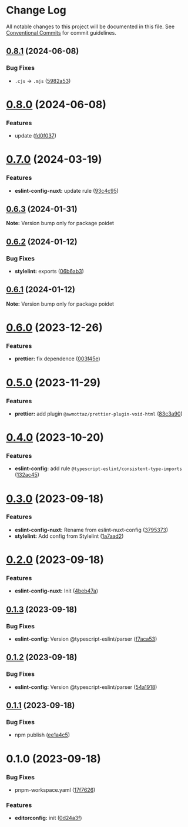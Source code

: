 # Change Log

All notable changes to this project will be documented in this file.
See [Conventional Commits](https://conventionalcommits.org) for commit guidelines.

## [0.8.1](https://github.com/poidet/config/compare/v0.8.0...v0.8.1) (2024-06-08)

### Bug Fixes

- `.cjs` -> `.mjs` ([5982a53](https://github.com/poidet/config/commit/5982a53b4c111d2b24d481b756ad2cf494091f52))

# [0.8.0](https://github.com/poidet/config/compare/v0.7.0...v0.8.0) (2024-06-08)

### Features

- update ([fd0f037](https://github.com/poidet/config/commit/fd0f037320206fd61c350638de2dca5aeb2a2bab))

# [0.7.0](https://github.com/poidet/config/compare/v0.6.3...v0.7.0) (2024-03-19)

### Features

- **eslint-config-nuxt:** update rule ([93c4c95](https://github.com/poidet/config/commit/93c4c95e23a68219847284fa0500aacc844094d5))

## [0.6.3](https://github.com/poidet/config/compare/v0.6.2...v0.6.3) (2024-01-31)

**Note:** Version bump only for package poidet

## [0.6.2](https://github.com/poidet/config/compare/v0.6.1...v0.6.2) (2024-01-12)

### Bug Fixes

- **stylelint:** exports ([06b6ab3](https://github.com/poidet/config/commit/06b6ab365fb45bad7d9e7f1720be5e30c651ea3a))

## [0.6.1](https://github.com/poidet/config/compare/v0.6.0...v0.6.1) (2024-01-12)

**Note:** Version bump only for package poidet

# [0.6.0](https://github.com/poidet/config/compare/v0.5.0...v0.6.0) (2023-12-26)

### Features

- **prettier:** fix dependence ([003f45e](https://github.com/poidet/config/commit/003f45eb038a9e8525936ae607045ee320c46ebb))

# [0.5.0](https://github.com/poidet/config/compare/v0.4.0...v0.5.0) (2023-11-29)

### Features

- **prettier:** add plugin `@awmottaz/prettier-plugin-void-html` ([83c3a90](https://github.com/poidet/config/commit/83c3a90fc1c096b5bdbb1fd20bf9384f3f02cc69))

# [0.4.0](https://github.com/poidet/config/compare/v0.3.0...v0.4.0) (2023-10-20)

### Features

- **eslint-config:** add rule `@typescript-eslint/consistent-type-imports` ([132ac45](https://github.com/poidet/config/commit/132ac45906c8d824f47f6944607c7e8c9dd349e1))

# [0.3.0](https://github.com/poidet/config/compare/v0.2.0...v0.3.0) (2023-09-18)

### Features

- **eslint-config-nuxt:** Rename from eslint-nuxt-config ([3795373](https://github.com/poidet/config/commit/3795373e052c494df9029eb5c8360da3bf25a876))
- **stylelint:** Add config from Stylelint ([1a7aad2](https://github.com/poidet/config/commit/1a7aad25a201c6876dae0cfb77e91ed4de682ad8))

# [0.2.0](https://github.com/poidet/config/compare/v0.1.3...v0.2.0) (2023-09-18)

### Features

- **eslint-config-nuxt:** Init ([4beb47a](https://github.com/poidet/config/commit/4beb47a21a54bd51068553f0ee04be89752a7893))

## [0.1.3](https://github.com/poidet/config/compare/v0.1.2...v0.1.3) (2023-09-18)

### Bug Fixes

- **eslint-config:** Version @typescript-eslint/parser ([f7aca53](https://github.com/poidet/config/commit/f7aca5337004b64608ddf08c50c6275daef4e5c1))

## [0.1.2](https://github.com/poidet/config/compare/v0.1.1...v0.1.2) (2023-09-18)

### Bug Fixes

- **eslint-config:** Version @typescript-eslint/parser ([54a1918](https://github.com/poidet/config/commit/54a1918663d92459fad28e8ee57980b0324ffd31))

## [0.1.1](https://github.com/poidet/config/compare/v0.1.0...v0.1.1) (2023-09-18)

### Bug Fixes

- npm publish ([ee1a4c5](https://github.com/poidet/config/commit/ee1a4c54e9568334d0484337b9ade88c206f4022))

# 0.1.0 (2023-09-18)

### Bug Fixes

- pnpm-workspace.yaml ([17f7626](https://github.com/poidet/config/commit/17f76262da7156df3e1baf78418db8b97f5f2cc8))

### Features

- **editorconfig:** init ([0d24a3f](https://github.com/poidet/config/commit/0d24a3f67c0304aa507fbc853493f08d7acfb764))
